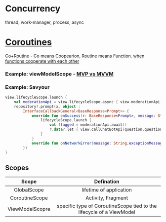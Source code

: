 # Concurrency
thread, work-manager, process, async

# [Coroutines](https://developer.android.com/kotlin/coroutines)
Co+Routine - Co means Coopearion, Routine means Function. [when functions cooperate with each other](https://www.youtube.com/watch?v=EUlpxloAcWw&list=PLBF0Hb1Nl6I-GZS5U1FrCYHvWK-5qmDgc&t=969)

### Example: viewModelScope - [MVP vs MVVM](https://github.com/shanraisshan/Notes/tree/main/App/Android/Architecture/Architecture#mvvm)

### Example: Savyour
```kotlin
view.lifecycleScope.launch {
    val moderationApi = view.lifecycleScope.async { view.moderationApi(question) }
    repository?.prompt(x, object :
        InterfaceCallbackGeneral<BaseResponse<Prompt>> {
            override fun onSuccess(r: BaseResponse<Prompt>, message: String?) {
                lifecycleScope.launch {
                    val flagged = moderationApi.await()
                    r.data?.let { view.callChatBotApi(question,questionMethod,flagged,it) }
                }
            }
            override fun onNetworkError(message: String,exceptionMessage: String) {}
        })
}
```

## Scopes
Scope|Defination
:-:|:-:
GlobalScope|lifetime of application
CoroutineScope|Activity, Fragment
ViewModelScopre|specific type of CoroutineScope tied to the lifecycle of a ViewModel | performing background tasks, data retrieval, or asynchronous operations within a ViewModel

